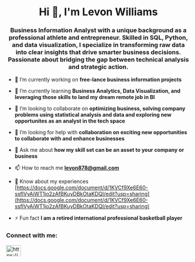<h1 align="center">Hi 👋, I'm Levon Williams</h1>
<h3 align="center">Business Information Analyst with a unique background as a professional athlete and entrepreneur. Skilled in SQL, Python, and data visualization, I specialize in transforming raw data into clear insights that drive smarter business decisions. Passionate about bridging the gap between technical analysis and strategic action.</h3>

- 🔭 I’m currently working on **free-lance business information projects**

- 🌱 I’m currently learning **Business Analytics, Data Visualization, and leveraging those skills to land my dream remote job in BI**

- 👯 I’m looking to collaborate on **optimizing business, solving company problems using statistical analysis and data and exploring new opportunites as an analyst in the tech space**

- 🤝 I’m looking for help with **collaboration on exciting new opportunities to collaborate with and enhance businesses**

- 💬 Ask me about **how my skill set can be an asset to your company or business**

- 📫 How to reach me **levon878@gmail.com**

- 📄 Know about my experiences [https://docs.google.com/document/d/1KVCf9Xe6E60-ssflVyAiWT1jo2zAfBKuyDBkOtaKDQI/edit?usp=sharing](https://docs.google.com/document/d/1KVCf9Xe6E60-ssflVyAiWT1jo2zAfBKuyDBkOtaKDQI/edit?usp=sharing)

- ⚡ Fun fact **I am a retired international professional basketball player**

<h3 align="left">Connect with me:</h3>
<p align="left">
<a href="https://linkedin.com/in/https://www.linkedin.com/in/levon-williams-/" target="blank"><img align="center" src="https://raw.githubusercontent.com/rahuldkjain/github-profile-readme-generator/master/src/images/icons/Social/linked-in-alt.svg" alt="https://www.linkedin.com/in/levon-williams-/" height="30" width="40" /></a>
</p>
